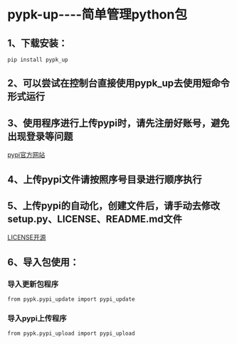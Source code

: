 # pypk-up----简单管理python包

## 1、下载安装：
```pip install pypk_up```

## 2、可以尝试在控制台直接使用pypk_up去使用短命令形式运行

## 3、使用程序进行上传pypi时，请先注册好账号，避免出现登录等问题
[pypi官方网站](https://pypi.org/)

## 4、上传pypi文件请按照序号目录进行顺序执行

## 5、上传pypi的自动化，创建文件后，请手动去修改setup.py、LICENSE、README.md文件
[LICENSE开源](https://choosealicense.com/)

## 6、导入包使用：
### 导入更新包程序 
```from pypk.pypi_update import pypi_update```
### 导入pypi上传程序 
```from pypk.pypi_upload import pypi_upload```
